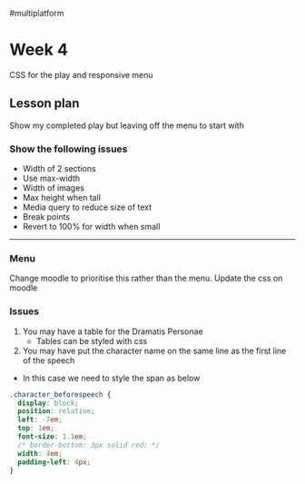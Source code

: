 #multiplatform

# Week 4
CSS for the play and responsive menu

## Lesson plan

Show my completed play but leaving off the menu to start with

### Show the following issues
* Width of 2 sections
* Use max-width
* Width of images
* Max height when tall
* Media query to reduce size of text
* Break points
* Revert to 100% for width when small
- - - -

### Menu 

Change moodle to prioritise this rather than the menu.
Update the css on moodle

### Issues

1. You may have a table for the Dramatis Personae
   * Tables can be styled with css
2. You may have put the character name on the same line as the first line of the speech
  * In this case we need to style the span as below

```css
.character_beforespeech {
  display: block;
  position: relative;
  left: -7em;
  top: 1em;
  font-size: 1.1em;
  /* border-bottom: 3px solid red; */
  width: 4em;
  padding-left: 4px;
}
```
